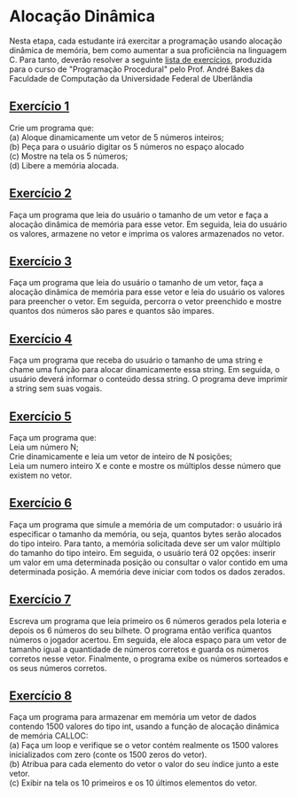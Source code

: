 # Alocação Dinâmica 
Nesta etapa, cada estudante irá exercitar a programação usando alocação dinâmica de memória, bem como aumentar a sua proficiência na linguagem C. Para tanto, deverão resolver a seguinte [lista de exercícios](http://www.facom.ufu.br/~backes/gbc014.php), produzida para o curso de "Programação Procedural" pelo Prof. André Bakes da Faculdade de Computação da Universidade Federal de Uberlândia
## [Exercício 1]()
Crie um programa que:<br>(a) Aloque dinamicamente um vetor de 5 números inteiros;<br>(b) Peça para o usuário digitar os 5 números no espaço alocado<br>(c) Mostre na tela os 5 números;<br>(d) Libere a memória alocada.
## [Exercício 2]()
Faça um programa que leia do usuário o tamanho de um vetor e faça a alocação dinâmica de memória para esse vetor. Em seguida, leia do usuário os valores, armazene no vetor e imprima os valores armazenados no vetor.
## [Exercício 3]()
Faça um programa que leia do usuário o tamanho de um vetor, faça a alocação dinâmica de memória para esse vetor e leia do usuário os valores para preencher o vetor. Em seguida, percorra o vetor preenchido e mostre quantos dos números são pares e quantos são impares.
## [Exercício 4]()
Faça um programa que receba do usuário o tamanho de uma string e chame uma
função para alocar dinamicamente essa string. Em seguida, o usuário deverá informar o conteúdo dessa string. O programa deve imprimir a string sem suas vogais.
## [Exercício 5]()  
Faça um programa que:<br>Leia um número N;<br>Crie dinamicamente e leia um vetor de inteiro de N posições;<br>Leia um numero inteiro X e conte e mostre os múltiplos desse número que existem no vetor.
## [Exercício 6]()  
Faça um programa que simule a memória de um computador: o usuário irá especificar o tamanho da memória, ou seja, quantos bytes serão alocados do tipo inteiro. Para tanto, a memória solicitada deve ser um valor múltiplo do tamanho do tipo inteiro. Em seguida, o usuário terá 02 opções: inserir um valor em uma determinada posição ou consultar o valor contido em uma determinada posição. A memória deve iniciar com todos os dados zerados.
## [Exercício 7]()  
Escreva um programa que leia primeiro os 6 números gerados pela loteria e depois os 6 números do seu bilhete. O programa então verifica quantos números o jogador acertou. Em seguida, ele aloca espaço para um vetor de tamanho igual a quantidade de números corretos e guarda os números corretos nesse vetor. Finalmente, o programa exibe os números sorteados e os seus números corretos.
## [Exercício 8]()  
Faça um programa para armazenar em memória um vetor de dados contendo 1500 valores do tipo int, usando a função de alocação dinâmica de memória CALLOC:<br>
(a) Faça um loop e verifique se o vetor contém realmente os 1500 valores inicializados com zero (conte os 1500 zeros do vetor).<br>
(b) Atribua para cada elemento do vetor o valor do seu índice junto a este vetor.<br>
(c) Exibir na tela os 10 primeiros e os 10 últimos elementos do vetor.<br>